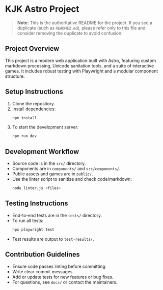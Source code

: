 # KJK Astro Project

> **Note:** This is the authoritative README for the project. If you see a duplicate (such as `README2.md`), please refer only to this file and consider removing the duplicate to avoid confusion.

## Project Overview
This project is a modern web application built with Astro, featuring custom markdown processing, Unicode sanitation tools, and a suite of interactive games. It includes robust testing with Playwright and a modular component structure.

## Setup Instructions
1. Clone the repository.
2. Install dependencies:
   ```sh
   npm install
   ```
3. To start the development server:
   ```sh
   npm run dev
   ```

## Development Workflow
- Source code is in the `src/` directory.
- Components are in `components/` and `src/components/`.
- Public assets and games are in `public/`.
- Use the linter script to sanitize and check code/markdown:
  ```sh
  node linter.js <files>
  ```

## Testing Instructions
- End-to-end tests are in the `tests/` directory.
- To run all tests:
  ```sh
  npx playwright test
  ```
- Test results are output to `test-results/`.

## Contribution Guidelines
- Ensure code passes linting before committing.
- Write clear commit messages.
- Add or update tests for new features or bug fixes.
- For questions, see `docs/` or contact the maintainers.
